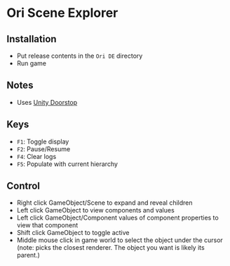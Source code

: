 # Ori Scene Explorer

## Installation

* Put release contents in the `Ori DE` directory
* Run game

## Notes

* Uses [Unity Doorstop](https://github.com/NeighTools/UnityDoorstop)

## Keys

* `F1`: Toggle display
* `F2`: Pause/Resume
* `F4`: Clear logs
* `F5`: Populate with current hierarchy

## Control

* Right click GameObject/Scene to expand and reveal children
* Left click GameObject to view components and values
* Left click GameObject/Component values of component properties to view that component
* Shift click GameObject to toggle active
* Middle mouse click in game world to select the object under the cursor (note: picks the closest renderer. The object you want is likely its parent.)